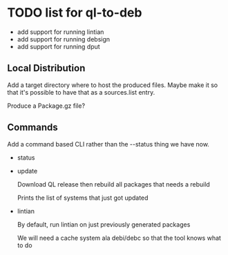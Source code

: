 # TODO list for ql-to-deb

  - add support for running lintian
  - add support for running debsign
  - add support for running dput

## Local Distribution

Add a target directory where to host the produced files. Maybe make it so
that it's possible to have that as a sources.list entry.

Produce a Package.gz file?

## Commands

Add a command based CLI rather than the --status thing we have now.

  - status
  
  - update
  
    Download QL release then rebuild all packages that needs a rebuild
    
    Prints the list of systems that just got updated
    
  - lintian
  
    By default, run lintian on just previously generated packages
    
    We will need a cache system ala debi/debc so that the tool knows what to do
